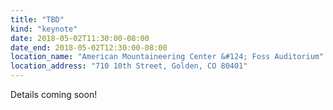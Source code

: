 ```yaml
---
title: "TBD"
kind: "keynote"
date: 2018-05-02T11:30:00-08:00
date_end: 2018-05-02T12:30:00-08:00
location_name: "American Mountaineering Center &#124; Foss Auditorium"
location_address: "710 10th Street, Golden, CO 80401"
---
```


Details coming soon!
